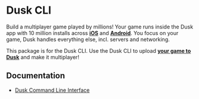 # Dusk CLI

Build a multiplayer game played by millions! Your game runs inside the Dusk app with 10 million installs across [**iOS**](https://apps.apple.com/app/rune-games-and-voice-chat/id1450358364) and [**Android**](https://play.google.com/store/apps/details?id=ai.rune.tincan). You focus on your game, Dusk handles everything else, incl. servers and networking.

This package is for the Dusk CLI. Use the Dusk CLI to upload [**your game to Dusk**](https://developers.dusk.gg/docs/publishing/publishing-your-game/) and make it multiplayer!

## Documentation

- [Dusk Command Line Interface](https://developers.dusk.gg/docs/publishing/cli)
